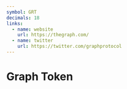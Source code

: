```yaml
---
symbol: GRT
decimals: 18
links:
  - name: website
    url: https://thegraph.com/
  - name: twitter
    url: https://twitter.com/graphprotocol
---
```


# Graph Token
